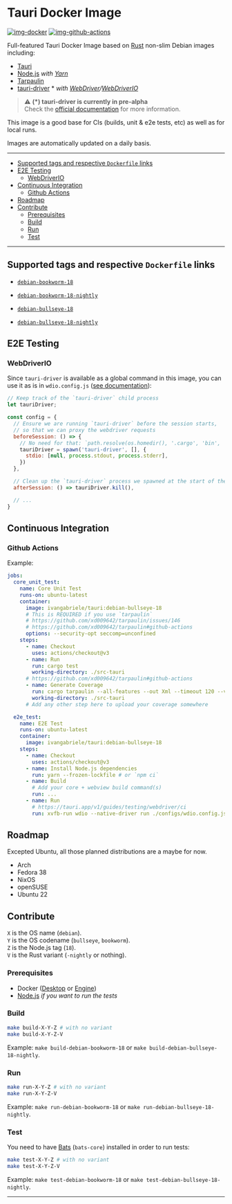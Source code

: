 # Tauri Docker Image

[![img-docker]][link-docker]
[![img-github-actions]][link-github-actions]

Full-featured Tauri Docker Image based on [Rust][link-rust] non-slim Debian images including:

- [Tauri][link-tauri]
- [Node.js][link-nodejs] _with [Yarn][link-yarn]_
- [Tarpaulin][link-tarpaulin]
- [tauri-driver][link-tauri-driver] * _with [WebDriver][link-webdriver]/[WebDriverIO][link-webdriverio]_

> ⚠️ **(*) tauri-driver is currently in pre-alpha**  
> Check the [official documentation](https://tauri.app/v1/guides/testing/webdriver/introduction) for more information.

This image is a good base for CIs (builds, unit & e2e tests, etc) as well as for local runs.

Images are automatically updated on a daily basis.

---

- [Supported tags and respective `Dockerfile` links](#supported-tags-and-respective-dockerfile-links)
- [E2E Testing](#e2e-testing)
  - [WebDriverIO](#webdriverio)
- [Continuous Integration](#continuous-integration)
  - [Github Actions](#github-actions)
- [Roadmap](#roadmap)
- [Contribute](#contribute)
  - [Prerequisites](#prerequisites)
  - [Build](#build)
  - [Run](#run)
  - [Test](#test)

---

## Supported tags and respective `Dockerfile` links

- [`debian-bookworm-18`](https://github.com/ivangabriele/docker-tauri/blob/main/dockerfiles/debian-bookworm-18.Dockerfile)
- [`debian-bookworm-18-nightly`](https://github.com/ivangabriele/docker-tauri/blob/main/dockerfiles/debian-bookworm-18-nightly.Dockerfile)

- [`debian-bullseye-18`](https://github.com/ivangabriele/docker-tauri/blob/main/dockerfiles/debian-bullseye-18.Dockerfile)
- [`debian-bullseye-18-nightly`](https://github.com/ivangabriele/docker-tauri/blob/main/dockerfiles/debian-bullseye-18-nightly.Dockerfile)

## E2E Testing

### WebDriverIO

Since `tauri-driver` is available as a global command in this image, you can use it as is in `wdio.config.js`
([see documentation](https://tauri.app/v1/guides/testing/webdriver/example/webdriverio#config)):

```js
// Keep track of the `tauri-driver` child process
let tauriDriver;

const config = {
  // Ensure we are running `tauri-driver` before the session starts,
  // so that we can proxy the webdriver requests
  beforeSession: () => {
    // No need for that: `path.resolve(os.homedir(), '.cargo', 'bin', 'tauri-driver')`
    tauriDriver = spawn('tauri-driver', [], {
      stdio: [null, process.stdout, process.stderr],
    })
  },

  // Clean up the `tauri-driver` process we spawned at the start of the session
  afterSession: () => tauriDriver.kill(),

  // ...
}
```

## Continuous Integration

### Github Actions

Example:

```yml
jobs:
  core_unit_test:
    name: Core Unit Test
    runs-on: ubuntu-latest
    container:
      image: ivangabriele/tauri:debian-bullseye-18
      # This is REQUIRED if you use `tarpaulin`
      # https://github.com/xd009642/tarpaulin/issues/146
      # https://github.com/xd009642/tarpaulin#github-actions
      options: --security-opt seccomp=unconfined
    steps:
      - name: Checkout
        uses: actions/checkout@v3
      - name: Run
        run: cargo test
        working-directory: ./src-tauri
      # https://github.com/xd009642/tarpaulin#github-actions
      - name: Generate Coverage
        run: cargo tarpaulin --all-features --out Xml --timeout 120 --verbose
        working-directory: ./src-tauri
      # Add any other step here to upload your coverage somewhere

  e2e_test:
    name: E2E Test
    runs-on: ubuntu-latest
    container:
      image: ivangabriele/tauri:debian-bullseye-18
    steps:
      - name: Checkout
        uses: actions/checkout@v3
      - name: Install Node.js dependencies
        run: yarn --frozen-lockfile # or `npm ci`
      - name: Build
        # Add your core + webview build command(s)
        run: ...
      - name: Run
        # https://tauri.app/v1/guides/testing/webdriver/ci
        run: xvfb-run wdio --native-driver run ./configs/wdio.config.js
```

## Roadmap

Excepted Ubuntu, all those planned distributions are a maybe for now.

- Arch
- Fedora 38
- NixOS
- openSUSE
- Ubuntu 22

## Contribute

`X` is the OS name (`debian`).  
`Y` is the OS codename (`bullseye`, `bookworm`).  
`Z` is the Node.js tag (`18`).  
`V` is the Rust variant (`-nightly` or nothing).

### Prerequisites

- Docker ([Desktop](https://docs.docker.com/desktop/) or [Engine](https://docs.docker.com/engine/install/))
- [Node.js](https://nodejs.org) _if you want to run the tests_

### Build

```sh
make build-X-Y-Z # with no variant
make build-X-Y-Z-V
```

Example: `make build-debian-bookworm-18` or `make build-debian-bullseye-18-nightly`.

### Run

```sh
make run-X-Y-Z # with no variant
make run-X-Y-Z-V
```

Example: `make run-debian-bookworm-18` or `make run-debian-bullseye-18-nightly`.

### Test

You need to have [Bats][link-bats] (`bats-core`) installed in order to run tests:

```sh
make test-X-Y-Z # with no variant
make test-X-Y-Z-V
```

Example: `make test-debian-bookworm-18` or `make test-debian-bullseye-18-nightly`.

---

[img-docker]: https://img.shields.io/docker/pulls/ivangabriele/tauri?style=for-the-badge
[img-github-actions]:
  https://img.shields.io/github/actions/workflow/status/ivangabriele/docker-tauri/main.yml?branch=main&style=for-the-badge

[link-bats]: https://bats-core.readthedocs.io
[link-docker]: https://hub.docker.com/repository/docker/ivangabriele/tauri
[link-github-actions]: https://github.com/ivangabriele/docker-tauri/actions/workflows/main.yml
[link-nodejs]: https://nodejs.org
[link-rust]: https://hub.docker.com/_/rust
[link-rust-nightly]: https://hub.docker.com/r/rustlang/rust
[link-tarpaulin]: https://github.com/xd009642/tarpaulin#readme
[link-tauri]: https://tauri.app
[link-tauri-driver]: https://crates.io/crates/tauri-driver
[link-webdriver]: https://www.w3.org/TR/webdriver/
[link-webdriverio]: https://webdriver.io
[link-yarn]: https://yarnpkg.com
